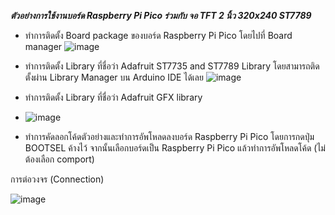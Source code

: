 ***ตัวอย่างการใช้งานบอร์ด Raspberry Pi Pico ร่วมกับ จอ TFT 2 นิ้ว 320x240 ST7789***
- ทำการติดตั้ง Board package ของบอร์ด Raspberry Pi Pico โดยไปที่ Board manager 
![image](https://user-images.githubusercontent.com/8803501/116512926-03405880-a8f3-11eb-8905-882b9dafd8aa.png)


- ทำการติดตั้ง Library ที่ชื่อว่า Adafruit ST7735 and ST7789 Library โดยสามารถติดตั้งผ่าน Library Manager บน Arduino IDE ได้เลย 
![image](https://user-images.githubusercontent.com/8803501/116513024-2b2fbc00-a8f3-11eb-94be-5bbba5c4271a.png)


-  ทำการติดตั้ง Library ที่ชื่อว่า Adafruit GFX library 
-  ![image](https://user-images.githubusercontent.com/8803501/116513568-ff610600-a8f3-11eb-97d4-8b883eeb4982.png)


- ทำการคัดลอกโค้ดตัวอย่างและทำการอัพโหลดลงบอร์ด Raspberry Pi Pico โดยการกดปุ่ม BOOTSEL ค้างไว้ จากนั้นเลือกบอร์ดเป็น Raspberry Pi Pico แล้วทำการอัพโหลดโค้ด (ไม่ต้องเลือก comport)

การต่อวงจร (Connection)

![image](https://user-images.githubusercontent.com/8803501/116512717-a644a280-a8f2-11eb-856f-e478806f7ad3.png)
